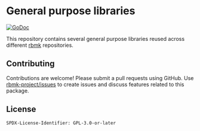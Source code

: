 # General purpose libraries

[![GoDoc](https://pkg.go.dev/badge/github.com/rbmk-project/common)](https://pkg.go.dev/github.com/rbmk-project/common)

This repository contains several general purpose libraries
reused across different [rbmk](https://github.com/rbmk-project)
repositories.

## Contributing

Contributions are welcome! Please submit a pull requests
using GitHub. Use [rbmk-project/issues](https://github.com/rbmk-project/issues)
to create issues and discuss features related to this package.

## License

```
SPDX-License-Identifier: GPL-3.0-or-later
```

